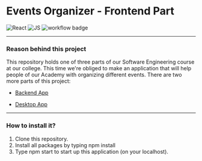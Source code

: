 # Events Organizer - Frontend Part
![React](https://img.shields.io/badge/Library-React-informational) ![JS](https://img.shields.io/badge/Language-JavaScript-yellow) ![workflow badge](https://github.com/Davenury/EventsOrganizerFrontend/actions/workflows/node.js.yml/badge.svg)

---

### Reason behind this project
This repository holds one of three parts of our Software Engineering course at our college. This time we're obliged to make an application that will help people of our Academy with organizing different events.
There are two more parts of this project:

* [Backend App](https://github.com/wtarsa/EventsOrganizerBackend)

* [Desktop App](https://github.com/Rados13/EventsOrganizerDesktop)

---

### How to install it?
1. Clone this repository.
2. Install all packages by typing npm install
3. Type npm start to start up this application (on your localhost).

